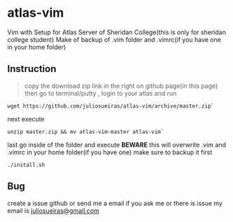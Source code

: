 # atlas-vim
Vim with Setup for Atlas Server of Sheridan College(this is only for sheridan college student)
Make of backup of .vim folder and .vimrc(if you have one in your home folder)

## Instruction
>copy the download zip link in the right on github page(in this page)
then go to terminal/putty , login to your atlas and run
```shell
wget https://github.com/juliosueiras/atlas-vim/archive/master.zip`
```
next execute
```shell
unzip master.zip && mv atlas-vim-master atlas-vim`
```
last go inside of the folder and execute **BEWARE** this will overwrite .vim and .vimrc in your home folder(if you have one) make sure to backup it first
```shell
./install.sh
```

## Bug
create a issue github or send me a email if you ask me or there is issue
my email is juliosueiras@gmail.com

